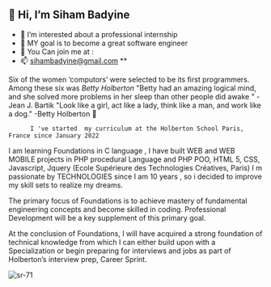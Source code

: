 
##  👋 Hi, I’m Siham Badyine
- 👀 I’m interested about a professional internship 
- 🌱 MY goal is to become a great software engineer 
- 💞️ You Can join me at :
- 📫 sihambadyine@gmail.com
**

Six of the women ‘computors’ were selected to be its first programmers. Among these six was *Betty Holberton* "Betty had an amazing logical mind, and she solved more problems in her sleep than other people did awake " - Jean J. Bartik "Look like a girl, act like a lady, think like a man, and work like a dog." -Betty Holberton  💞️



          I 've started  my curriculum at the Holberton School Paris, France since January 2022

 I am learning Foundations in C language , 
 I have built  WEB and WEB MOBILE projects in PHP procedural Language and PHP POO, HTML 5, CSS, Javascript, Jquery (Ecole Supérieure des Technologies Créatives, Paris)
 I m passionate by TECHNOLOGIES since I am 10 years , so i decided to improve my skill sets to realize my dreams.
 

The primary focus of Foundations is to achieve mastery of fundamental engineering concepts and become skilled in coding. 
Professional Development will be a key supplement of this primary goal.

At the conclusion of Foundations, I will have acquired a strong foundation of technical knowledge from which I can either build upon with a Specialization
or begin preparing for interviews and jobs as part of Holberton’s interview prep, Career Sprint.                                                                 
                                                     

![sr-71](https://user-images.githubusercontent.com/96126445/152688900-e0dd9dd4-18c5-435e-b524-15b0b28377cb.jpg)



